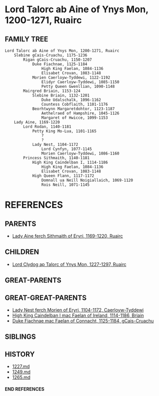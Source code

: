 # Lord Talorc ab Aine of Ynys Mon, 1200-1271, Ruairc

## FAMILY TREE 
```
Lord Talorc ab Aine of Ynys Mon, 1200-1271, Ruairc
    Slebine gCais-Cruachu, 1175-1236    
        Rigan gCais-Cruachu, 1150-1207
            Duke Fiachnae, 1125-1184
                High King Faelan, 1084-1136
                Elisabet Crovan, 1083-1148        
            Morien Caerloyw-Tyddewi, 1122-1192
                Elidyr Caerloyw-Tyddewi, 1085-1150
                Petty Queen Gwenllian, 1090-1148
        Mairgred Briain, 1153-124
            Slebine Briain, 1132-1201
                Duke Udalschalk, 1096-1162
                Countess Cobflaith, 1101-1176
            Beorhtwynn Margaretdohtor, 1123-1187
                Aethelraed of Hampshire, 1045-1126
                Margaret of Hwicce, 1099-1153
    Lady Aine, 1169-1220
        Lord Rodan, 1140-1181
            Petty King Mo-Lua, 1101-1165
                ?
                ?
            Lady Nest, 1104-1172
                Lord Cynfyn, 1077-1145
                Morien Caerloyw-Tyddewi, 1086-1160
        Princess Sithmaith, 1140-1181
            High King Caindelban I, 1114-1186
                High King Faelan, 1084-1136
                Elisabet Crovan, 1083-1148        
            High Queen Flann, 1117-1172
                Domnall ua Neill Noigiallaich, 1069-1120
                Rois Neill, 1071-1145
```


# REFERENCES

## PARENTS 
* [Lady Aine ferch Sithmaith of Eryri, 1169-1220, Ruairc](aine_ferch_sithmaith_1169.md)

## CHILDREN 
* [Lord Clydog ap Talorc of Ynys Mon, 1227-1297, Ruairc](clydog_ap_talorc_1227.md)

## GREAT-PARENTS 

## GREAT-GREAT-PARENTS 
* [Lady Nest ferch Morien of Eryri, 1104-1172, Caerloyw-Tyddewi](nest_ferch_morien_1104.md)
* [High King Caindelban I mac Faelan of Ireland, 1114-1186, Briain](caindelban_i_mac_faelan_1114.md)
* [Duke Fiachnae mac Faelan of Connacht, 1125-1184, gCais-Cruachu](fiachnae_mac_faelan_1125.md)
## SIBLINGS

 
## HISTORY
* [1227.md](../h/1227.md)
* [1249.md](../h/1249.md)
* [1265.md](../h/1265.md)

#### END REFERENCES

